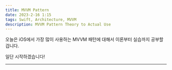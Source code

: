 ```yaml
---
title: MVVM Pattern
date: 2023-2-16 1:15
tags: Swift, Architecture, MVVM
description: MVVM Pattern Theory to Actual Use
---
```


오늘은 iOS에서 가장 많이 사용하는 MVVM 패턴에 대해서 이론부터 실습까지 공부할 겁니다.

일단 시작하겠습니다!

---

